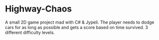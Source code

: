 # Highway-Chaos
A small 2D game project mad with C# &amp; Jypeli. The player needs to dodge cars for as long as possible and gets a score based on time survived. 3 different difficulty levels.
